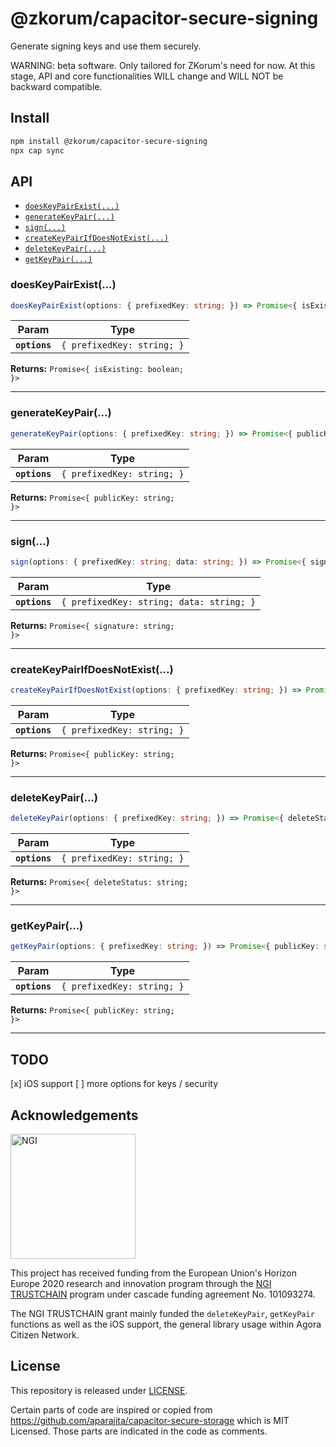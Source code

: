 # @zkorum/capacitor-secure-signing

Generate signing keys and use them securely.

WARNING: beta software. Only tailored for ZKorum's need for now. At this stage, API and core functionalities WILL change and WILL NOT be backward compatible.

## Install

```bash
npm install @zkorum/capacitor-secure-signing
npx cap sync
```

## API

<docgen-index>

* [`doesKeyPairExist(...)`](#doeskeypairexist)
* [`generateKeyPair(...)`](#generatekeypair)
* [`sign(...)`](#sign)
* [`createKeyPairIfDoesNotExist(...)`](#createkeypairifdoesnotexist)
* [`deleteKeyPair(...)`](#deletekeypair)
* [`getKeyPair(...)`](#getkeypair)

</docgen-index>

<docgen-api>
<!--Update the source file JSDoc comments and rerun docgen to update the docs below-->

### doesKeyPairExist(...)

```typescript
doesKeyPairExist(options: { prefixedKey: string; }) => Promise<{ isExisting: boolean; }>
```

| Param         | Type                                  |
| ------------- | ------------------------------------- |
| **`options`** | <code>{ prefixedKey: string; }</code> |

**Returns:** <code>Promise&lt;{ isExisting: boolean; }&gt;</code>

--------------------


### generateKeyPair(...)

```typescript
generateKeyPair(options: { prefixedKey: string; }) => Promise<{ publicKey: string; }>
```

| Param         | Type                                  |
| ------------- | ------------------------------------- |
| **`options`** | <code>{ prefixedKey: string; }</code> |

**Returns:** <code>Promise&lt;{ publicKey: string; }&gt;</code>

--------------------


### sign(...)

```typescript
sign(options: { prefixedKey: string; data: string; }) => Promise<{ signature: string; }>
```

| Param         | Type                                                |
| ------------- | --------------------------------------------------- |
| **`options`** | <code>{ prefixedKey: string; data: string; }</code> |

**Returns:** <code>Promise&lt;{ signature: string; }&gt;</code>

--------------------


### createKeyPairIfDoesNotExist(...)

```typescript
createKeyPairIfDoesNotExist(options: { prefixedKey: string; }) => Promise<{ publicKey: string; }>
```

| Param         | Type                                  |
| ------------- | ------------------------------------- |
| **`options`** | <code>{ prefixedKey: string; }</code> |

**Returns:** <code>Promise&lt;{ publicKey: string; }&gt;</code>

--------------------


### deleteKeyPair(...)

```typescript
deleteKeyPair(options: { prefixedKey: string; }) => Promise<{ deleteStatus: string; }>
```

| Param         | Type                                  |
| ------------- | ------------------------------------- |
| **`options`** | <code>{ prefixedKey: string; }</code> |

**Returns:** <code>Promise&lt;{ deleteStatus: string; }&gt;</code>

--------------------


### getKeyPair(...)

```typescript
getKeyPair(options: { prefixedKey: string; }) => Promise<{ publicKey: string; }>
```

| Param         | Type                                  |
| ------------- | ------------------------------------- |
| **`options`** | <code>{ prefixedKey: string; }</code> |

**Returns:** <code>Promise&lt;{ publicKey: string; }&gt;</code>

--------------------

</docgen-api>

## TODO

[x] iOS support
[ ] more options for keys / security

## Acknowledgements

<img src="https://ngi.eu/wp-content/uploads/2019/06/Logo-NGI_Explicit-with-baseline-rgb.png" width="200" alt="NGI">

This project has received funding from the European Union's Horizon Europe 2020 research and innovation program through the [NGI TRUSTCHAIN](https://trustchain.ngi.eu/) program under cascade funding agreement No. 101093274.

The NGI TRUSTCHAIN grant mainly funded the `deleteKeyPair`, `getKeyPair` functions as well as the iOS support, the general library usage within Agora Citizen Network.

## License

This repository is released under [LICENSE](./LICENSE).

Certain parts of code are inspired or copied from https://github.com/aparajita/capacitor-secure-storage which is MIT Licensed.
Those parts are indicated in the code as comments.


